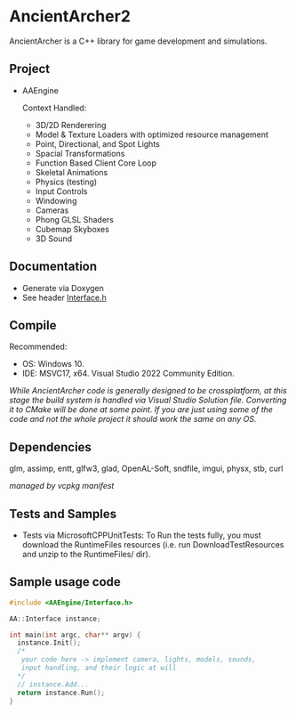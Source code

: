 # AncientArcher2

AncientArcher is a C++ library for game development and simulations.

## Project
 
 - AAEngine

   Context Handled: 
    - 3D/2D Renderering
    - Model & Texture Loaders with optimized resource management 
    - Point, Directional, and Spot Lights
    - Spacial Transformations
    - Function Based Client Core Loop
    - Skeletal Animations
    - Physics (testing)
    - Input Controls
    - Windowing
    - Cameras
    - Phong GLSL Shaders
    - Cubemap Skyboxes
    - 3D Sound

## Documentation

  - Generate via Doxygen
  - See header [Interface.h](AAEngine/include/AncientArcher/Interface.h)

## Compile

Recommended: 
 - OS: Windows 10.
 - IDE: MSVC17, x64. Visual Studio 2022 Community Edition.

*While AncientArcher code is generally designed to be crossplatform, at this stage the build system is handled via Visual Studio Solution file. Converting it to CMake will be done at some point. If you are just using some of the code and not the whole project it should work the same on any OS.*

## Dependencies

glm, assimp, entt, glfw3, glad, OpenAL-Soft, sndfile, imgui, physx, stb, curl

*managed by vcpkg manifest*

## Tests and Samples

- Tests via MicrosoftCPPUnitTests: To Run the tests fully, you must download the RuntimeFiles resources (i.e. run DownloadTestResources and unzip to the RuntimeFiles/ dir).

## Sample usage code

```cpp
#include <AAEngine/Interface.h>

AA::Interface instance;

int main(int argc, char** argv) {
  instance.Init();
  /* 
   your code here -> implement camera, lights, models, sounds, 
   input handling, and their logic at will 
  */
  // instance.Add...
  return instance.Run();
}
```